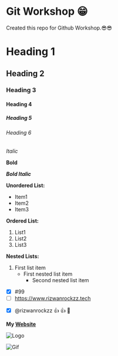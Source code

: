 # Git Workshop 😁

Created this repo for Github Workshop.😎😎

<!-- Comments in README.md file  -->

# Heading 1
## Heading 2
### Heading 3
#### Heading 4
##### Heading 5
###### Heading 6

*Italic*

**Bold**

***Bold Italic***

**Unordered List:**

- Item1
- Item2
- Item3

**Ordered List:**

1. List1
2. List2
3. List3

**Nested Lists:**

1. First list item
   - First nested list item
     - Second nested list item

<!--  Disabled Radio Button -->
- [x] #99
- [ ] https://www.rizwanrockzz.tech
<!--  Emoji Codes :+1: -> Thumb & :tada: -> Party Pop -->
- [x] @rizwanrockzz :+1: :+1: :tada:

**My [Website](https://www.rizwanrockzz.tech)**

![Logo](https://rizwanrockzz.github.io/i/gradient-logo.png)




![Gif](https://media0.giphy.com/media/3NtY188QaxDdC/giphy.gif?cid=790b76110a9112c61d8cda8acd80081cf1ddcf694e5e229e&rid=giphy.gif&ct=g)





